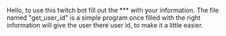 Hello, to use this twitch bot fill out the *** with your information.
The file named "get_user_id" is a simple program once filled with the right information will give the user there user id, to make it a little easier.
